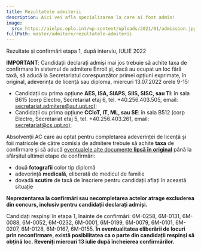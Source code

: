 ```yaml
---
title: Rezultatele admiterii
description: Aici vei afla specializarea la care ai fost admis!
image:
  src: https://aielpo.eplo.int/wp-content/uploads/2021/01/admission.jpg
fullPath: master/admitere/rezultatele-admiterii
---
```


<Block color="yellow">Rezultate și confirmări etapa 1, după interviu, IULIE 2022</Block>

**IMPORTANT**: Candidații declarați admiși mai jos trebuie să achite taxa de confirmare în sistemul de admitere Enroll și, dacă au ocupat un loc fără taxă, să aducă la Secretariatul corespunzător primei opțiuni exprimate, în original, adeverința de licență sau diploma, miercuri 13.07.2022 orele 9-15:

* Candidații cu prima opțiune **AES, ISA, SIAPS, SIIS, SISC, sau TI**: în sala B615 (corp Electro, Secretariat etaj 6, tel. +40.256.403.505, email: secretariat.admitere@aut.upt.ro);
* Candidații cu prima opțiune **CCIoT, IT, ML, sau SE**: în sala B512 (corp Electro, Secretariat etaj 5, tel. +40.256.403.261, email: secretariat@cs.upt.ro);

Absolvenții AC care au optat pentru completarea adeverinței de licență și foii matricole de către comisia de admitere trebuie să achite **taxa** de confirmare și să aducă [eventualele alte documente **lipsă în original**](/master/admitere/ultimele-anunturi/) până la sfârșitul ultimei etape de confirmări:

* două **fotografii** color tip diplomă
* adeverință **medicală**, eliberată de medicul de familie
* dovadă **scutire** de taxă de înscriere pentru candidații aflați în această situație

**Neprezentarea la confirmări sau necompletarea actelor atrage excluderea din concurs, inclusiv pentru candidații declarați admiși.** 

<Attachment label="Rezultatele înainte de confirmări, candidați licențiați" file="/uploads/master-rezultate-runda0-2022-07-12.pdf"></Attachment>

<Attachment label="Rezultatele înainte de confirmări, candidați rromi" file="/uploads/master-rezultate-rromi-runda0-2022-07-12.pdf"></Attachment>

<Attachment label="Rezultate candidați Români de Pretutindeni urmează să apară pe site-ul dedicat" external="https://upt.ro/Informatii_romani-de-pretutindeni---admitere-master_1498_ro.html"></Attachment>

Candidați respinși în etapa 1, înainte de confirmări: 6M-0258, 6M-0131, 6M-0088, 6M-0052, 6M-0232, 6M-0001, 6M-0199, 6M-0079, 6M-0101, 6M-0207, 6M-0128, 6M-0167, 6M-0155.
**În eventualitatea eliberării de locuri prin neconfirmare, există posibilitatea ca o parte din candidații respinși să obțină loc. Reveniți miercuri 13 iulie după încheierea confirmărilor.**